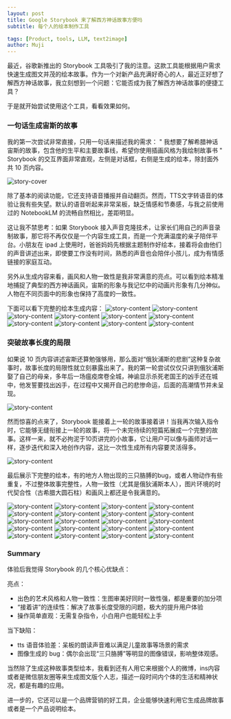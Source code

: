 ```yaml
---
layout: post
title: Google Storybook 来了解西方神话故事方便吗
subtitle: 每个人的绘本制作工具

tags: [Product, tools, LLM, text2image]
author: Muji
---
```


最近，谷歌新推出的 Storybook 工具吸引了我的注意。这款工具能根据用户需求快速生成图文并茂的绘本故事。作为一个对新产品充满好奇心的人，最近正好想了解西方神话故事，我立刻想到一个问题：它能否成为我了解西方神话故事的便捷工具？


于是就开始尝试使用这个工具，看看效果如何。

### 一句话生成宙斯的故事
我的第一次尝试非常直接，只用一句话来描述我的需求：
"
我想要了解希腊神话宙斯的故事，包含他的生平和主要故事线，希望你使用插画风格为我绘制故事书
"
Storybook 的交互界面非常直观，左侧是对话框，右侧是生成的绘本，除封面外共 10 页内容。

![story-cover](/assets/img/story-01)

除了基本的阅读功能，它还支持语音播报并自动翻页。然而，TTS文字转语音的体验让我有些失望。默认的语音听起来非常呆板，缺乏情感和节奏感，与我之前使用过的 NotebookLM 的流畅自然相比，差距明显。

这让我不禁思考：如果 Storybook 接入声音克隆技术，让家长们用自己的声音录制故事，那它将不再仅仅是一个内容生成工具，而是一个充满温度的亲子陪伴平台。小朋友在 ipad 上使用时，爸爸妈妈先根据主题制作好绘本，接着将会由他们的声音讲述出来，即使要工作没有时间，熟悉的声音也会陪伴小孩儿，成为有情感链接的家庭互动。

另外从生成内容来看，画风和人物一致性是我非常满意的亮点。可以看到绘本精准地捕捉了典型的西方神话画风，宙斯的形象与我记忆中的动画片形象有几分神似。人物在不同页面中的形象也保持了高度的一致性。

下面可以看下完整的绘本生成内容：
![story-content](/assets/img/story-02)
![story-content](/assets/img/story-03)
![story-content](/assets/img/story-04)
![story-content](/assets/img/story-05)
![story-content](/assets/img/story-06)
![story-content](/assets/img/story-07)
![story-content](/assets/img/story-08)
![story-content](/assets/img/story-09)
![story-content](/assets/img/story-10)
![story-content](/assets/img/story-11)

### 突破故事长度的局限
如果说 10 页内容讲述宙斯还算勉强够用，那么面对“俄狄浦斯的悲剧”这种复杂故事时，故事长度的局限性就立刻暴露出来了。我的第一轮尝试仅仅只讲到俄狄浦斯娶了自己的母亲，多年后一场瘟疫席卷全城，神谕显示杀死老国王的凶手还在城中，他发誓要找出凶手，在过程中又揭开自己的悲惨命运，后面的高潮情节并未呈现。

![story-content](/assets/img/story2-11)

然而惊喜的点来了，Storybook 能接着上一轮的故事接着讲！当我再次输入指令时，它能够无缝衔接上一轮的故事，将一个未完待续的短篇拓展成一个完整的故事。这样一来，就不必拘泥于10页讲完的小故事，它让用户可以像与画师对话一样，逐步迭代和深入地创作内容，这比一次性生成所有内容要灵活得多。

![story-content](/assets/img/story2-00)

最后展示下完整的绘本，有的地方人物出现的三只胳膊的bug，或者人物动作有些重复，不过整体故事完整性，人物一致性（尤其是俄狄浦斯本人），图片环境的时代契合性（古希腊大圆石柱）和画风上都还是令我满意的。

![story-content](/assets/img/story-01)
![story-content](/assets/img/story-02)
![story-content](/assets/img/story-03)
![story-content](/assets/img/story-04)
![story-content](/assets/img/story-05)
![story-content](/assets/img/story-06)
![story-content](/assets/img/story-07)
![story-content](/assets/img/story-08)
![story-content](/assets/img/story-09)
![story-content](/assets/img/story-10)
![story-content](/assets/img/story-11)
![story-content](/assets/img/story-12)
![story-content](/assets/img/story-13)
![story-content](/assets/img/story-14)
![story-content](/assets/img/story-15)
![story-content](/assets/img/story-16)
![story-content](/assets/img/story-17)
![story-content](/assets/img/story-18)
![story-content](/assets/img/story-19)
![story-content](/assets/img/story-20)


### Summary
体验后我觉得 Storybook 的几个核心优缺点：

亮点：
- 出色的艺术风格和人物一致性：生图审美好同时一致性强，都是重要的加分项
- “接着讲”的连续性：解决了故事长度受限的问题，极大的提升用户体验
- 操作简单直观：无需复杂指令，小白用户也能轻松上手

当下缺陷：
- tts 语音体验差：呆板的朗读声音难以满足儿童故事等场景的需求
- 图像生成的 bug：偶尔会出现“三只胳膊”等明显的图像错误，影响整体观感。


当然除了生成这种故事类型绘本，我看到还有人用它来根据个人的微博，ins内容或者是微信朋友圈等来生成图文版个人志，描述一段时间内个体的生活和精神状况，都是有趣的应用。

进一步的，它还可以是一个品牌营销的好工具，企业能够快速利用它生成品牌故事或者是一个产品说明绘本。



